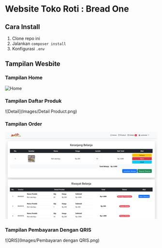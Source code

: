 # Website Toko Roti : Bread One

## Cara Install
1. Clone repo ini
2. Jalankan `composer install`
3. Konfigurasi `.env`

## Tampilan Wesbite

### Tampilan Home
![Home](Images/Home.png)

### Tampilan Daftar Produk
![Detail](Images/Detail Product.png)

### Tampilan Order
![Order](Images/Order.png)

### Tampilan Pembayaran Dengan QRIS
![QRIS](Images/Pembayaran dengan QRIS.png)